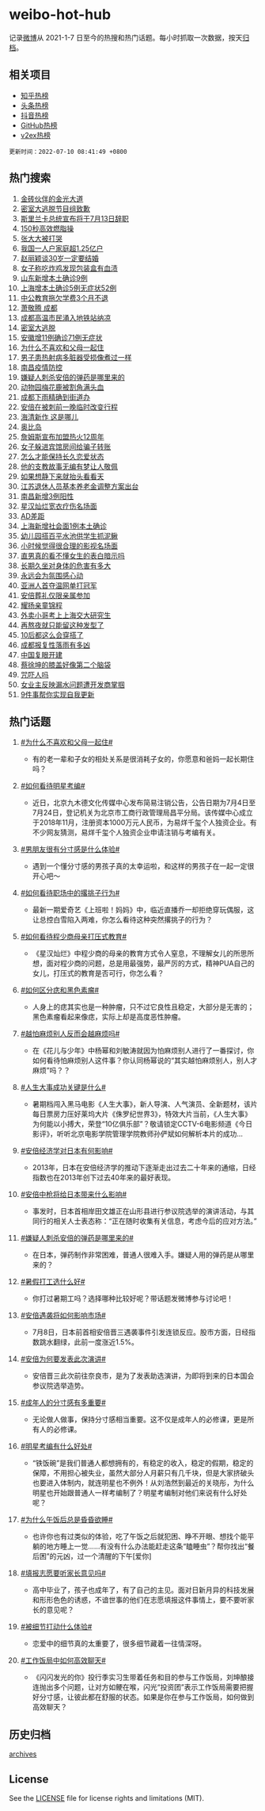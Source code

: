 # weibo-hot-hub

记录[微博](https://www.weibo.com)从 2021-1-7 日至今的热搜和热门话题。每小时抓取一次数据，按天[归档](archives)。

## 相关项目

- [知乎热榜](https://github.com/lonnyzhang423/zhihu-hot-hub)
- [头条热榜](https://github.com/lonnyzhang423/toutiao-hot-hub)
- [抖音热榜](https://github.com/lonnyzhang423/douyin-hot-hub)
- [GitHub热榜](https://github.com/lonnyzhang423/github-hot-hub)
- [v2ex热榜](https://github.com/lonnyzhang423/v2ex-hot-hub)


`更新时间：2022-07-10 08:41:49 +0800`

## 热门搜索

1. [金砖伙伴的金光大道](https://m.weibo.cn/search?containerid=100103type%3D1%26t%3D10%26q%3D%23%E9%87%91%E7%A0%96%E4%BC%99%E4%BC%B4%E7%9A%84%E9%87%91%E5%85%89%E5%A4%A7%E9%81%93%23&stream_entry_id=51&isnewpage=1&extparam=seat%3D1%26filter_type%3Drealtimehot%26dgr%3D0%26cate%3D10103%26pos%3D0%26c_type%3D51%26display_time%3D1657413708%26pre_seqid%3D16574137080560931213&luicode=10000011&lfid=106003type%253D25%2526t%253D3%2526disable_hot%253D1%2526filter_type%253Drealtimehot)
1. [密室大逃脱节目组致歉](https://m.weibo.cn/search?containerid=100103type%3D1%26t%3D10%26q%3D%23%E5%AF%86%E5%AE%A4%E5%A4%A7%E9%80%83%E8%84%B1%E8%8A%82%E7%9B%AE%E7%BB%84%E8%87%B4%E6%AD%89%23&stream_entry_id=31&isnewpage=1&extparam=seat%3D1%26filter_type%3Drealtimehot%26dgr%3D0%26c_type%3D31%26realpos%3D1%26flag%3D2%26cate%3D0%26lcate%3D5001%26pos%3D0%26display_time%3D1657413708%26pre_seqid%3D16574137080560931213&luicode=10000011&lfid=106003type%253D25%2526t%253D3%2526disable_hot%253D1%2526filter_type%253Drealtimehot)
1. [斯里兰卡总统宣布将于7月13日辞职](https://m.weibo.cn/search?containerid=100103type%3D1%26t%3D10%26q%3D%23%E6%96%AF%E9%87%8C%E5%85%B0%E5%8D%A1%E6%80%BB%E7%BB%9F%E5%AE%A3%E5%B8%83%E5%B0%86%E4%BA%8E7%E6%9C%8813%E6%97%A5%E8%BE%9E%E8%81%8C%23&stream_entry_id=31&isnewpage=1&extparam=seat%3D1%26filter_type%3Drealtimehot%26dgr%3D0%26c_type%3D31%26realpos%3D2%26flag%3D1%26cate%3D0%26lcate%3D5001%26pos%3D1%26display_time%3D1657413708%26pre_seqid%3D16574137080560931213&luicode=10000011&lfid=106003type%253D25%2526t%253D3%2526disable_hot%253D1%2526filter_type%253Drealtimehot)
1. [150秒高效燃脂操](https://m.weibo.cn/search?containerid=100103type%3D1%26t%3D10%26q%3D%23150%E7%A7%92%E9%AB%98%E6%95%88%E7%87%83%E8%84%82%E6%93%8D%23&stream_entry_id=31&isnewpage=1&extparam=seat%3D1%26filter_type%3Drealtimehot%26dgr%3D0%26c_type%3D31%26realpos%3D3%26flag%3D0%26cate%3D0%26lcate%3D5001%26pos%3D2%26display_time%3D1657413708%26pre_seqid%3D16574137080560931213&luicode=10000011&lfid=106003type%253D25%2526t%253D3%2526disable_hot%253D1%2526filter_type%253Drealtimehot)
1. [张大大被打哭](https://m.weibo.cn/search?containerid=100103type%3D1%26t%3D10%26q%3D%E5%BC%A0%E5%A4%A7%E5%A4%A7%E8%A2%AB%E6%89%93%E5%93%AD&stream_entry_id=31&isnewpage=1&extparam=seat%3D1%26filter_type%3Drealtimehot%26dgr%3D0%26c_type%3D31%26realpos%3D4%26flag%3D0%26cate%3D0%26lcate%3D5001%26pos%3D3%26display_time%3D1657413708%26pre_seqid%3D16574137080560931213&luicode=10000011&lfid=106003type%253D25%2526t%253D3%2526disable_hot%253D1%2526filter_type%253Drealtimehot)
1. [我国一人户家庭超1.25亿户](https://m.weibo.cn/search?containerid=100103type%3D1%26t%3D10%26q%3D%23%E6%88%91%E5%9B%BD%E4%B8%80%E4%BA%BA%E6%88%B7%E5%AE%B6%E5%BA%AD%E8%B6%851.25%E4%BA%BF%E6%88%B7%23&stream_entry_id=31&isnewpage=1&extparam=seat%3D1%26filter_type%3Drealtimehot%26dgr%3D0%26c_type%3D31%26realpos%3D5%26flag%3D1%26cate%3D0%26lcate%3D5001%26pos%3D4%26display_time%3D1657413708%26pre_seqid%3D16574137080560931213&luicode=10000011&lfid=106003type%253D25%2526t%253D3%2526disable_hot%253D1%2526filter_type%253Drealtimehot)
1. [赵丽颖谈30岁一定要结婚](https://m.weibo.cn/search?containerid=100103type%3D1%26t%3D10%26q%3D%23%E8%B5%B5%E4%B8%BD%E9%A2%96%E8%B0%8830%E5%B2%81%E4%B8%80%E5%AE%9A%E8%A6%81%E7%BB%93%E5%A9%9A%23&stream_entry_id=31&isnewpage=1&extparam=seat%3D1%26filter_type%3Drealtimehot%26dgr%3D0%26c_type%3D31%26realpos%3D6%26flag%3D2%26cate%3D0%26lcate%3D5001%26pos%3D5%26display_time%3D1657413708%26pre_seqid%3D16574137080560931213&luicode=10000011&lfid=106003type%253D25%2526t%253D3%2526disable_hot%253D1%2526filter_type%253Drealtimehot)
1. [女子称吃炸鸡发现包装盒有血渍](https://m.weibo.cn/search?containerid=100103type%3D1%26t%3D10%26q%3D%23%E5%A5%B3%E5%AD%90%E7%A7%B0%E5%90%83%E7%82%B8%E9%B8%A1%E5%8F%91%E7%8E%B0%E5%8C%85%E8%A3%85%E7%9B%92%E6%9C%89%E8%A1%80%E6%B8%8D%23&stream_entry_id=31&isnewpage=1&extparam=seat%3D1%26filter_type%3Drealtimehot%26dgr%3D0%26c_type%3D31%26realpos%3D7%26flag%3D0%26cate%3D0%26lcate%3D5001%26pos%3D6%26display_time%3D1657413708%26pre_seqid%3D16574137080560931213&luicode=10000011&lfid=106003type%253D25%2526t%253D3%2526disable_hot%253D1%2526filter_type%253Drealtimehot)
1. [山东新增本土确诊9例](https://m.weibo.cn/search?containerid=100103type%3D1%26t%3D10%26q%3D%23%E5%B1%B1%E4%B8%9C%E6%96%B0%E5%A2%9E%E6%9C%AC%E5%9C%9F%E7%A1%AE%E8%AF%8A9%E4%BE%8B%23&stream_entry_id=31&isnewpage=1&extparam=seat%3D1%26filter_type%3Drealtimehot%26dgr%3D0%26c_type%3D31%26realpos%3D8%26flag%3D1%26cate%3D0%26lcate%3D5001%26pos%3D7%26display_time%3D1657413708%26pre_seqid%3D16574137080560931213&luicode=10000011&lfid=106003type%253D25%2526t%253D3%2526disable_hot%253D1%2526filter_type%253Drealtimehot)
1. [上海增本土确诊5例无症状52例](https://m.weibo.cn/search?containerid=100103type%3D1%26t%3D10%26q%3D%23%E4%B8%8A%E6%B5%B7%E5%A2%9E%E6%9C%AC%E5%9C%9F%E7%A1%AE%E8%AF%8A5%E4%BE%8B%E6%97%A0%E7%97%87%E7%8A%B652%E4%BE%8B%23&stream_entry_id=31&isnewpage=1&extparam=seat%3D1%26filter_type%3Drealtimehot%26dgr%3D0%26c_type%3D31%26realpos%3D9%26flag%3D1%26cate%3D0%26lcate%3D5001%26pos%3D8%26display_time%3D1657413708%26pre_seqid%3D16574137080560931213&luicode=10000011&lfid=106003type%253D25%2526t%253D3%2526disable_hot%253D1%2526filter_type%253Drealtimehot)
1. [中公教育拖欠学费3个月不退](https://m.weibo.cn/search?containerid=100103type%3D1%26t%3D10%26q%3D%23%E4%B8%AD%E5%85%AC%E6%95%99%E8%82%B2%E6%8B%96%E6%AC%A0%E5%AD%A6%E8%B4%B93%E4%B8%AA%E6%9C%88%E4%B8%8D%E9%80%80%23&stream_entry_id=31&isnewpage=1&extparam=seat%3D1%26filter_type%3Drealtimehot%26dgr%3D0%26c_type%3D31%26realpos%3D10%26flag%3D0%26cate%3D0%26lcate%3D5001%26pos%3D9%26display_time%3D1657413708%26pre_seqid%3D16574137080560931213&luicode=10000011&lfid=106003type%253D25%2526t%253D3%2526disable_hot%253D1%2526filter_type%253Drealtimehot)
1. [萧敬腾 成都](https://m.weibo.cn/search?containerid=100103type%3D1%26t%3D10%26q%3D%E8%90%A7%E6%95%AC%E8%85%BE+%E6%88%90%E9%83%BD&stream_entry_id=31&isnewpage=1&extparam=seat%3D1%26filter_type%3Drealtimehot%26dgr%3D0%26c_type%3D31%26realpos%3D11%26flag%3D0%26cate%3D0%26lcate%3D5001%26pos%3D10%26display_time%3D1657413708%26pre_seqid%3D16574137080560931213&luicode=10000011&lfid=106003type%253D25%2526t%253D3%2526disable_hot%253D1%2526filter_type%253Drealtimehot)
1. [成都高温市民涌入地铁站纳凉](https://m.weibo.cn/search?containerid=100103type%3D1%26t%3D10%26q%3D%23%E6%88%90%E9%83%BD%E9%AB%98%E6%B8%A9%E5%B8%82%E6%B0%91%E6%B6%8C%E5%85%A5%E5%9C%B0%E9%93%81%E7%AB%99%E7%BA%B3%E5%87%89%23&stream_entry_id=31&isnewpage=1&extparam=seat%3D1%26filter_type%3Drealtimehot%26dgr%3D0%26c_type%3D31%26realpos%3D12%26flag%3D0%26cate%3D0%26lcate%3D5001%26pos%3D11%26display_time%3D1657413708%26pre_seqid%3D16574137080560931213&luicode=10000011&lfid=106003type%253D25%2526t%253D3%2526disable_hot%253D1%2526filter_type%253Drealtimehot)
1. [密室大逃脱](https://m.weibo.cn/search?containerid=100103type%3D1%26t%3D10%26q%3D%E5%AF%86%E5%AE%A4%E5%A4%A7%E9%80%83%E8%84%B1&stream_entry_id=31&isnewpage=1&extparam=seat%3D1%26filter_type%3Drealtimehot%26dgr%3D0%26c_type%3D31%26realpos%3D13%26flag%3D1%26cate%3D0%26lcate%3D5001%26pos%3D12%26display_time%3D1657413708%26pre_seqid%3D16574137080560931213&luicode=10000011&lfid=106003type%253D25%2526t%253D3%2526disable_hot%253D1%2526filter_type%253Drealtimehot)
1. [安徽增11例确诊71例无症状](https://m.weibo.cn/search?containerid=100103type%3D1%26t%3D10%26q%3D%23%E5%AE%89%E5%BE%BD%E5%A2%9E11%E4%BE%8B%E7%A1%AE%E8%AF%8A71%E4%BE%8B%E6%97%A0%E7%97%87%E7%8A%B6%23&stream_entry_id=31&isnewpage=1&extparam=seat%3D1%26filter_type%3Drealtimehot%26dgr%3D0%26c_type%3D31%26realpos%3D14%26flag%3D1%26cate%3D0%26lcate%3D5001%26pos%3D13%26display_time%3D1657413708%26pre_seqid%3D16574137080560931213&luicode=10000011&lfid=106003type%253D25%2526t%253D3%2526disable_hot%253D1%2526filter_type%253Drealtimehot)
1. [为什么不喜欢和父母一起住](https://m.weibo.cn/search?containerid=100103type%3D1%26t%3D10%26q%3D%23%E4%B8%BA%E4%BB%80%E4%B9%88%E4%B8%8D%E5%96%9C%E6%AC%A2%E5%92%8C%E7%88%B6%E6%AF%8D%E4%B8%80%E8%B5%B7%E4%BD%8F%23&stream_entry_id=31&isnewpage=1&extparam=seat%3D1%26filter_type%3Drealtimehot%26dgr%3D0%26c_type%3D31%26realpos%3D15%26flag%3D0%26cate%3D0%26lcate%3D5001%26pos%3D14%26display_time%3D1657413708%26pre_seqid%3D16574137080560931213&luicode=10000011&lfid=106003type%253D25%2526t%253D3%2526disable_hot%253D1%2526filter_type%253Drealtimehot)
1. [男子患热射病多脏器受损像煮过一样](https://m.weibo.cn/search?containerid=100103type%3D1%26t%3D10%26q%3D%23%E7%94%B7%E5%AD%90%E6%82%A3%E7%83%AD%E5%B0%84%E7%97%85%E5%A4%9A%E8%84%8F%E5%99%A8%E5%8F%97%E6%8D%9F%E5%83%8F%E7%85%AE%E8%BF%87%E4%B8%80%E6%A0%B7%23&stream_entry_id=31&isnewpage=1&extparam=seat%3D1%26filter_type%3Drealtimehot%26dgr%3D0%26c_type%3D31%26realpos%3D16%26flag%3D0%26cate%3D0%26lcate%3D5001%26pos%3D15%26display_time%3D1657413708%26pre_seqid%3D16574137080560931213&luicode=10000011&lfid=106003type%253D25%2526t%253D3%2526disable_hot%253D1%2526filter_type%253Drealtimehot)
1. [南昌疫情防控](https://m.weibo.cn/search?containerid=100103type%3D1%26t%3D10%26q%3D%23%E5%8D%97%E6%98%8C%E7%96%AB%E6%83%85%E9%98%B2%E6%8E%A7%23&stream_entry_id=31&isnewpage=1&extparam=seat%3D1%26filter_type%3Drealtimehot%26dgr%3D0%26c_type%3D31%26realpos%3D17%26flag%3D1%26cate%3D0%26lcate%3D5001%26pos%3D16%26display_time%3D1657413708%26pre_seqid%3D16574137080560931213&luicode=10000011&lfid=106003type%253D25%2526t%253D3%2526disable_hot%253D1%2526filter_type%253Drealtimehot)
1. [嫌疑人刺杀安倍的弹药是哪里来的](https://m.weibo.cn/search?containerid=100103type%3D1%26t%3D10%26q%3D%23%E5%AB%8C%E7%96%91%E4%BA%BA%E5%88%BA%E6%9D%80%E5%AE%89%E5%80%8D%E7%9A%84%E5%BC%B9%E8%8D%AF%E6%98%AF%E5%93%AA%E9%87%8C%E6%9D%A5%E7%9A%84%23&stream_entry_id=31&isnewpage=1&extparam=seat%3D1%26filter_type%3Drealtimehot%26dgr%3D0%26c_type%3D31%26realpos%3D18%26flag%3D0%26cate%3D0%26lcate%3D5001%26pos%3D17%26display_time%3D1657413708%26pre_seqid%3D16574137080560931213&luicode=10000011&lfid=106003type%253D25%2526t%253D3%2526disable_hot%253D1%2526filter_type%253Drealtimehot)
1. [动物园梅花鹿被割角满头血](https://m.weibo.cn/search?containerid=100103type%3D1%26t%3D10%26q%3D%23%E5%8A%A8%E7%89%A9%E5%9B%AD%E6%A2%85%E8%8A%B1%E9%B9%BF%E8%A2%AB%E5%89%B2%E8%A7%92%E6%BB%A1%E5%A4%B4%E8%A1%80%23&stream_entry_id=31&isnewpage=1&extparam=seat%3D1%26filter_type%3Drealtimehot%26dgr%3D0%26c_type%3D31%26realpos%3D19%26flag%3D0%26cate%3D0%26lcate%3D5001%26pos%3D18%26display_time%3D1657413708%26pre_seqid%3D16574137080560931213&luicode=10000011&lfid=106003type%253D25%2526t%253D3%2526disable_hot%253D1%2526filter_type%253Drealtimehot)
1. [成都下雨精确到街道办](https://m.weibo.cn/search?containerid=100103type%3D1%26t%3D10%26q%3D%23%E6%88%90%E9%83%BD%E4%B8%8B%E9%9B%A8%E7%B2%BE%E7%A1%AE%E5%88%B0%E8%A1%97%E9%81%93%E5%8A%9E%23&stream_entry_id=31&isnewpage=1&extparam=seat%3D1%26filter_type%3Drealtimehot%26dgr%3D0%26c_type%3D31%26realpos%3D20%26flag%3D0%26cate%3D0%26lcate%3D5001%26pos%3D19%26display_time%3D1657413708%26pre_seqid%3D16574137080560931213&luicode=10000011&lfid=106003type%253D25%2526t%253D3%2526disable_hot%253D1%2526filter_type%253Drealtimehot)
1. [安倍在被刺前一晚临时改变行程](https://m.weibo.cn/search?containerid=100103type%3D1%26t%3D10%26q%3D%23%E5%AE%89%E5%80%8D%E5%9C%A8%E8%A2%AB%E5%88%BA%E5%89%8D%E4%B8%80%E6%99%9A%E4%B8%B4%E6%97%B6%E6%94%B9%E5%8F%98%E8%A1%8C%E7%A8%8B%23&stream_entry_id=31&isnewpage=1&extparam=seat%3D1%26filter_type%3Drealtimehot%26dgr%3D0%26c_type%3D31%26realpos%3D21%26flag%3D2%26cate%3D0%26lcate%3D5001%26pos%3D20%26display_time%3D1657413708%26pre_seqid%3D16574137080560931213&luicode=10000011&lfid=106003type%253D25%2526t%253D3%2526disable_hot%253D1%2526filter_type%253Drealtimehot)
1. [海清新作 这是哪儿](https://m.weibo.cn/search?containerid=100103type%3D1%26t%3D10%26q%3D%E6%B5%B7%E6%B8%85%E6%96%B0%E4%BD%9C+%E8%BF%99%E6%98%AF%E5%93%AA%E5%84%BF&stream_entry_id=31&isnewpage=1&extparam=seat%3D1%26filter_type%3Drealtimehot%26dgr%3D0%26c_type%3D31%26realpos%3D22%26flag%3D0%26cate%3D0%26lcate%3D5001%26pos%3D21%26display_time%3D1657413708%26pre_seqid%3D16574137080560931213&luicode=10000011&lfid=106003type%253D25%2526t%253D3%2526disable_hot%253D1%2526filter_type%253Drealtimehot)
1. [奥比岛](https://m.weibo.cn/search?containerid=100103type%3D1%26t%3D10%26q%3D%E5%A5%A5%E6%AF%94%E5%B2%9B&stream_entry_id=31&isnewpage=1&extparam=seat%3D1%26filter_type%3Drealtimehot%26dgr%3D0%26c_type%3D31%26realpos%3D23%26flag%3D1%26cate%3D0%26lcate%3D5001%26pos%3D22%26display_time%3D1657413708%26pre_seqid%3D16574137080560931213&luicode=10000011&lfid=106003type%253D25%2526t%253D3%2526disable_hot%253D1%2526filter_type%253Drealtimehot)
1. [詹姆斯宣布加盟热火12周年](https://m.weibo.cn/search?containerid=100103type%3D1%26t%3D10%26q%3D%23%E8%A9%B9%E5%A7%86%E6%96%AF%E5%AE%A3%E5%B8%83%E5%8A%A0%E7%9B%9F%E7%83%AD%E7%81%AB12%E5%91%A8%E5%B9%B4%23&stream_entry_id=31&isnewpage=1&extparam=seat%3D1%26filter_type%3Drealtimehot%26dgr%3D0%26c_type%3D31%26realpos%3D24%26flag%3D0%26cate%3D0%26lcate%3D5001%26pos%3D23%26display_time%3D1657413708%26pre_seqid%3D16574137080560931213&luicode=10000011&lfid=106003type%253D25%2526t%253D3%2526disable_hot%253D1%2526filter_type%253Drealtimehot)
1. [女子躲进宾馆房间给骗子转账](https://m.weibo.cn/search?containerid=100103type%3D1%26t%3D10%26q%3D%23%E5%A5%B3%E5%AD%90%E8%BA%B2%E8%BF%9B%E5%AE%BE%E9%A6%86%E6%88%BF%E9%97%B4%E7%BB%99%E9%AA%97%E5%AD%90%E8%BD%AC%E8%B4%A6%23&stream_entry_id=31&isnewpage=1&extparam=seat%3D1%26filter_type%3Drealtimehot%26dgr%3D0%26c_type%3D31%26realpos%3D25%26flag%3D0%26cate%3D0%26lcate%3D5001%26pos%3D24%26display_time%3D1657413708%26pre_seqid%3D16574137080560931213&luicode=10000011&lfid=106003type%253D25%2526t%253D3%2526disable_hot%253D1%2526filter_type%253Drealtimehot)
1. [怎么才能保持长久恋爱状态](https://m.weibo.cn/search?containerid=100103type%3D1%26t%3D10%26q%3D%23%E6%80%8E%E4%B9%88%E6%89%8D%E8%83%BD%E4%BF%9D%E6%8C%81%E9%95%BF%E4%B9%85%E6%81%8B%E7%88%B1%E7%8A%B6%E6%80%81%23&stream_entry_id=31&isnewpage=1&extparam=seat%3D1%26filter_type%3Drealtimehot%26dgr%3D0%26c_type%3D31%26realpos%3D26%26flag%3D0%26cate%3D0%26lcate%3D5001%26pos%3D25%26display_time%3D1657413708%26pre_seqid%3D16574137080560931213&luicode=10000011&lfid=106003type%253D25%2526t%253D3%2526disable_hot%253D1%2526filter_type%253Drealtimehot)
1. [他的支教故事无编有梦让人敬佩](https://m.weibo.cn/search?containerid=100103type%3D1%26t%3D10%26q%3D%23%E4%BB%96%E7%9A%84%E6%94%AF%E6%95%99%E6%95%85%E4%BA%8B%E6%97%A0%E7%BC%96%E6%9C%89%E6%A2%A6%E8%AE%A9%E4%BA%BA%E6%95%AC%E4%BD%A9%23&stream_entry_id=31&isnewpage=1&extparam=seat%3D1%26filter_type%3Drealtimehot%26dgr%3D0%26c_type%3D31%26realpos%3D27%26flag%3D0%26cate%3D0%26lcate%3D5001%26pos%3D26%26display_time%3D1657413708%26pre_seqid%3D16574137080560931213&luicode=10000011&lfid=106003type%253D25%2526t%253D3%2526disable_hot%253D1%2526filter_type%253Drealtimehot)
1. [如果想静下来就抬头看看天](https://m.weibo.cn/search?containerid=100103type%3D1%26t%3D10%26q%3D%23%E5%A6%82%E6%9E%9C%E6%83%B3%E9%9D%99%E4%B8%8B%E6%9D%A5%E5%B0%B1%E6%8A%AC%E5%A4%B4%E7%9C%8B%E7%9C%8B%E5%A4%A9%23&stream_entry_id=31&isnewpage=1&extparam=seat%3D1%26filter_type%3Drealtimehot%26dgr%3D0%26c_type%3D31%26realpos%3D28%26flag%3D1%26cate%3D0%26lcate%3D5001%26pos%3D27%26display_time%3D1657413708%26pre_seqid%3D16574137080560931213&luicode=10000011&lfid=106003type%253D25%2526t%253D3%2526disable_hot%253D1%2526filter_type%253Drealtimehot)
1. [江苏退休人员基本养老金调整方案出台](https://m.weibo.cn/search?containerid=100103type%3D1%26t%3D10%26q%3D%23%E6%B1%9F%E8%8B%8F%E9%80%80%E4%BC%91%E4%BA%BA%E5%91%98%E5%9F%BA%E6%9C%AC%E5%85%BB%E8%80%81%E9%87%91%E8%B0%83%E6%95%B4%E6%96%B9%E6%A1%88%E5%87%BA%E5%8F%B0%23&stream_entry_id=31&isnewpage=1&extparam=seat%3D1%26filter_type%3Drealtimehot%26dgr%3D0%26c_type%3D31%26realpos%3D29%26flag%3D0%26cate%3D0%26lcate%3D5001%26pos%3D28%26display_time%3D1657413708%26pre_seqid%3D16574137080560931213&luicode=10000011&lfid=106003type%253D25%2526t%253D3%2526disable_hot%253D1%2526filter_type%253Drealtimehot)
1. [南昌新增3例阳性](https://m.weibo.cn/search?containerid=100103type%3D1%26t%3D10%26q%3D%23%E5%8D%97%E6%98%8C%E6%96%B0%E5%A2%9E3%E4%BE%8B%E9%98%B3%E6%80%A7%23&stream_entry_id=31&isnewpage=1&extparam=seat%3D1%26filter_type%3Drealtimehot%26dgr%3D0%26c_type%3D31%26realpos%3D30%26flag%3D1%26cate%3D0%26lcate%3D5001%26pos%3D29%26display_time%3D1657413708%26pre_seqid%3D16574137080560931213&luicode=10000011&lfid=106003type%253D25%2526t%253D3%2526disable_hot%253D1%2526filter_type%253Drealtimehot)
1. [星汉灿烂宽衣疗伤名场面](https://m.weibo.cn/search?containerid=100103type%3D1%26t%3D10%26q%3D%23%E6%98%9F%E6%B1%89%E7%81%BF%E7%83%82%E5%AE%BD%E8%A1%A3%E7%96%97%E4%BC%A4%E5%90%8D%E5%9C%BA%E9%9D%A2%23&stream_entry_id=31&isnewpage=1&extparam=seat%3D1%26filter_type%3Drealtimehot%26dgr%3D0%26c_type%3D31%26realpos%3D31%26flag%3D0%26cate%3D0%26lcate%3D5001%26pos%3D30%26display_time%3D1657413708%26pre_seqid%3D16574137080560931213&luicode=10000011&lfid=106003type%253D25%2526t%253D3%2526disable_hot%253D1%2526filter_type%253Drealtimehot)
1. [AD差距](https://m.weibo.cn/search?containerid=100103type%3D1%26t%3D10%26q%3DAD%E5%B7%AE%E8%B7%9D&stream_entry_id=31&isnewpage=1&extparam=seat%3D1%26filter_type%3Drealtimehot%26dgr%3D0%26c_type%3D31%26realpos%3D32%26flag%3D0%26cate%3D0%26lcate%3D5001%26pos%3D31%26display_time%3D1657413708%26pre_seqid%3D16574137080560931213&luicode=10000011&lfid=106003type%253D25%2526t%253D3%2526disable_hot%253D1%2526filter_type%253Drealtimehot)
1. [上海新增社会面1例本土确诊](https://m.weibo.cn/search?containerid=100103type%3D1%26t%3D10%26q%3D%23%E4%B8%8A%E6%B5%B7%E6%96%B0%E5%A2%9E%E7%A4%BE%E4%BC%9A%E9%9D%A21%E4%BE%8B%E6%9C%AC%E5%9C%9F%E7%A1%AE%E8%AF%8A%23&stream_entry_id=31&isnewpage=1&extparam=seat%3D1%26filter_type%3Drealtimehot%26dgr%3D0%26c_type%3D31%26realpos%3D33%26flag%3D0%26cate%3D0%26lcate%3D5001%26pos%3D32%26display_time%3D1657413708%26pre_seqid%3D16574137080560931213&luicode=10000011&lfid=106003type%253D25%2526t%253D3%2526disable_hot%253D1%2526filter_type%253Drealtimehot)
1. [幼儿园搭百平水池供学生抓泥鳅](https://m.weibo.cn/search?containerid=100103type%3D1%26t%3D10%26q%3D%23%E5%B9%BC%E5%84%BF%E5%9B%AD%E6%90%AD%E7%99%BE%E5%B9%B3%E6%B0%B4%E6%B1%A0%E4%BE%9B%E5%AD%A6%E7%94%9F%E6%8A%93%E6%B3%A5%E9%B3%85%23&stream_entry_id=31&isnewpage=1&extparam=seat%3D1%26filter_type%3Drealtimehot%26dgr%3D0%26c_type%3D31%26realpos%3D34%26flag%3D0%26cate%3D0%26lcate%3D5001%26pos%3D33%26display_time%3D1657413708%26pre_seqid%3D16574137080560931213&luicode=10000011&lfid=106003type%253D25%2526t%253D3%2526disable_hot%253D1%2526filter_type%253Drealtimehot)
1. [小时候觉得很合理的影视名场面](https://m.weibo.cn/search?containerid=100103type%3D1%26t%3D10%26q%3D%23%E5%B0%8F%E6%97%B6%E5%80%99%E8%A7%89%E5%BE%97%E5%BE%88%E5%90%88%E7%90%86%E7%9A%84%E5%BD%B1%E8%A7%86%E5%90%8D%E5%9C%BA%E9%9D%A2%23&stream_entry_id=31&isnewpage=1&extparam=seat%3D1%26filter_type%3Drealtimehot%26dgr%3D0%26c_type%3D31%26realpos%3D35%26flag%3D0%26cate%3D0%26lcate%3D5001%26pos%3D34%26display_time%3D1657413708%26pre_seqid%3D16574137080560931213&luicode=10000011&lfid=106003type%253D25%2526t%253D3%2526disable_hot%253D1%2526filter_type%253Drealtimehot)
1. [直男真的看不懂女生的表白暗示吗](https://m.weibo.cn/search?containerid=100103type%3D1%26t%3D10%26q%3D%23%E7%9B%B4%E7%94%B7%E7%9C%9F%E7%9A%84%E7%9C%8B%E4%B8%8D%E6%87%82%E5%A5%B3%E7%94%9F%E7%9A%84%E8%A1%A8%E7%99%BD%E6%9A%97%E7%A4%BA%E5%90%97%23&stream_entry_id=31&isnewpage=1&extparam=seat%3D1%26filter_type%3Drealtimehot%26dgr%3D0%26c_type%3D31%26realpos%3D36%26flag%3D0%26cate%3D0%26lcate%3D5001%26pos%3D35%26display_time%3D1657413708%26pre_seqid%3D16574137080560931213&luicode=10000011&lfid=106003type%253D25%2526t%253D3%2526disable_hot%253D1%2526filter_type%253Drealtimehot)
1. [长期久坐对身体的危害有多大](https://m.weibo.cn/search?containerid=100103type%3D1%26t%3D10%26q%3D%23%E9%95%BF%E6%9C%9F%E4%B9%85%E5%9D%90%E5%AF%B9%E8%BA%AB%E4%BD%93%E7%9A%84%E5%8D%B1%E5%AE%B3%E6%9C%89%E5%A4%9A%E5%A4%A7%23&stream_entry_id=31&isnewpage=1&extparam=seat%3D1%26filter_type%3Drealtimehot%26dgr%3D0%26c_type%3D31%26realpos%3D37%26flag%3D0%26cate%3D0%26lcate%3D5001%26pos%3D36%26display_time%3D1657413708%26pre_seqid%3D16574137080560931213&luicode=10000011&lfid=106003type%253D25%2526t%253D3%2526disable_hot%253D1%2526filter_type%253Drealtimehot)
1. [永远会为氛围感心动](https://m.weibo.cn/search?containerid=100103type%3D1%26t%3D10%26q%3D%23%E6%B0%B8%E8%BF%9C%E4%BC%9A%E4%B8%BA%E6%B0%9B%E5%9B%B4%E6%84%9F%E5%BF%83%E5%8A%A8%23&stream_entry_id=31&isnewpage=1&extparam=seat%3D1%26filter_type%3Drealtimehot%26dgr%3D0%26c_type%3D31%26realpos%3D38%26flag%3D1%26cate%3D0%26lcate%3D5001%26pos%3D37%26display_time%3D1657413708%26pre_seqid%3D16574137080560931213&luicode=10000011&lfid=106003type%253D25%2526t%253D3%2526disable_hot%253D1%2526filter_type%253Drealtimehot)
1. [亚洲人首夺温网单打冠军](https://m.weibo.cn/search?containerid=100103type%3D1%26t%3D10%26q%3D%23%E4%BA%9A%E6%B4%B2%E4%BA%BA%E9%A6%96%E5%A4%BA%E6%B8%A9%E7%BD%91%E5%8D%95%E6%89%93%E5%86%A0%E5%86%9B%23&stream_entry_id=31&isnewpage=1&extparam=seat%3D1%26filter_type%3Drealtimehot%26dgr%3D0%26c_type%3D31%26realpos%3D39%26flag%3D0%26cate%3D0%26lcate%3D5001%26pos%3D38%26display_time%3D1657413708%26pre_seqid%3D16574137080560931213&luicode=10000011&lfid=106003type%253D25%2526t%253D3%2526disable_hot%253D1%2526filter_type%253Drealtimehot)
1. [安倍葬礼仅限亲属参加](https://m.weibo.cn/search?containerid=100103type%3D1%26t%3D10%26q%3D%23%E5%AE%89%E5%80%8D%E8%91%AC%E7%A4%BC%E4%BB%85%E9%99%90%E4%BA%B2%E5%B1%9E%E5%8F%82%E5%8A%A0%23&stream_entry_id=31&isnewpage=1&extparam=seat%3D1%26filter_type%3Drealtimehot%26dgr%3D0%26c_type%3D31%26realpos%3D40%26flag%3D0%26cate%3D0%26lcate%3D5001%26pos%3D39%26display_time%3D1657413708%26pre_seqid%3D16574137080560931213&luicode=10000011&lfid=106003type%253D25%2526t%253D3%2526disable_hot%253D1%2526filter_type%253Drealtimehot)
1. [耀扬亲童锦程](https://m.weibo.cn/search?containerid=100103type%3D1%26t%3D10%26q%3D%23%E8%80%80%E6%89%AC%E4%BA%B2%E7%AB%A5%E9%94%A6%E7%A8%8B%23&stream_entry_id=31&isnewpage=1&extparam=seat%3D1%26filter_type%3Drealtimehot%26dgr%3D0%26c_type%3D31%26realpos%3D41%26flag%3D1%26cate%3D0%26lcate%3D5001%26pos%3D40%26display_time%3D1657413708%26pre_seqid%3D16574137080560931213&luicode=10000011&lfid=106003type%253D25%2526t%253D3%2526disable_hot%253D1%2526filter_type%253Drealtimehot)
1. [外卖小哥考上上海交大研究生](https://m.weibo.cn/search?containerid=100103type%3D1%26t%3D10%26q%3D%23%E5%A4%96%E5%8D%96%E5%B0%8F%E5%93%A5%E8%80%83%E4%B8%8A%E4%B8%8A%E6%B5%B7%E4%BA%A4%E5%A4%A7%E7%A0%94%E7%A9%B6%E7%94%9F%23&stream_entry_id=31&isnewpage=1&extparam=seat%3D1%26filter_type%3Drealtimehot%26dgr%3D0%26c_type%3D31%26realpos%3D42%26flag%3D0%26cate%3D0%26lcate%3D5001%26pos%3D41%26display_time%3D1657413708%26pre_seqid%3D16574137080560931213&luicode=10000011&lfid=106003type%253D25%2526t%253D3%2526disable_hot%253D1%2526filter_type%253Drealtimehot)
1. [再熬夜就只能留这种发型了](https://m.weibo.cn/search?containerid=100103type%3D1%26t%3D10%26q%3D%23%E5%86%8D%E7%86%AC%E5%A4%9C%E5%B0%B1%E5%8F%AA%E8%83%BD%E7%95%99%E8%BF%99%E7%A7%8D%E5%8F%91%E5%9E%8B%E4%BA%86%23&stream_entry_id=31&isnewpage=1&extparam=seat%3D1%26filter_type%3Drealtimehot%26dgr%3D0%26c_type%3D31%26realpos%3D43%26flag%3D0%26cate%3D0%26lcate%3D5001%26pos%3D42%26display_time%3D1657413708%26pre_seqid%3D16574137080560931213&luicode=10000011&lfid=106003type%253D25%2526t%253D3%2526disable_hot%253D1%2526filter_type%253Drealtimehot)
1. [10后都这么会穿搭了](https://m.weibo.cn/search?containerid=100103type%3D1%26t%3D10%26q%3D%2310%E5%90%8E%E9%83%BD%E8%BF%99%E4%B9%88%E4%BC%9A%E7%A9%BF%E6%90%AD%E4%BA%86%23&stream_entry_id=31&isnewpage=1&extparam=seat%3D1%26filter_type%3Drealtimehot%26dgr%3D0%26c_type%3D31%26realpos%3D44%26flag%3D0%26cate%3D0%26lcate%3D5001%26pos%3D43%26display_time%3D1657413708%26pre_seqid%3D16574137080560931213&luicode=10000011&lfid=106003type%253D25%2526t%253D3%2526disable_hot%253D1%2526filter_type%253Drealtimehot)
1. [成都报复性落雨有多凶](https://m.weibo.cn/search?containerid=100103type%3D1%26t%3D10%26q%3D%23%E6%88%90%E9%83%BD%E6%8A%A5%E5%A4%8D%E6%80%A7%E8%90%BD%E9%9B%A8%E6%9C%89%E5%A4%9A%E5%87%B6%23&stream_entry_id=31&isnewpage=1&extparam=seat%3D1%26filter_type%3Drealtimehot%26dgr%3D0%26c_type%3D31%26realpos%3D45%26flag%3D0%26cate%3D0%26lcate%3D5001%26pos%3D44%26display_time%3D1657413708%26pre_seqid%3D16574137080560931213&luicode=10000011&lfid=106003type%253D25%2526t%253D3%2526disable_hot%253D1%2526filter_type%253Drealtimehot)
1. [中国复眼开建](https://m.weibo.cn/search?containerid=100103type%3D1%26t%3D10%26q%3D%23%E4%B8%AD%E5%9B%BD%E5%A4%8D%E7%9C%BC%E5%BC%80%E5%BB%BA%23&stream_entry_id=31&isnewpage=1&extparam=seat%3D1%26filter_type%3Drealtimehot%26dgr%3D0%26c_type%3D31%26realpos%3D46%26flag%3D0%26cate%3D0%26lcate%3D5001%26pos%3D45%26display_time%3D1657413708%26pre_seqid%3D16574137080560931213&luicode=10000011&lfid=106003type%253D25%2526t%253D3%2526disable_hot%253D1%2526filter_type%253Drealtimehot)
1. [蔡徐坤的膝盖好像第二个脑袋](https://m.weibo.cn/search?containerid=100103type%3D1%26t%3D10%26q%3D%23%E8%94%A1%E5%BE%90%E5%9D%A4%E7%9A%84%E8%86%9D%E7%9B%96%E5%A5%BD%E5%83%8F%E7%AC%AC%E4%BA%8C%E4%B8%AA%E8%84%91%E8%A2%8B%23&stream_entry_id=31&isnewpage=1&extparam=seat%3D1%26filter_type%3Drealtimehot%26dgr%3D0%26c_type%3D31%26realpos%3D47%26flag%3D0%26cate%3D0%26lcate%3D5001%26pos%3D46%26display_time%3D1657413708%26pre_seqid%3D16574137080560931213&luicode=10000011&lfid=106003type%253D25%2526t%253D3%2526disable_hot%253D1%2526filter_type%253Drealtimehot)
1. [咒吓人吗](https://m.weibo.cn/search?containerid=100103type%3D1%26t%3D10%26q%3D%23%E5%92%92%E5%90%93%E4%BA%BA%E5%90%97%23&stream_entry_id=31&isnewpage=1&extparam=seat%3D1%26filter_type%3Drealtimehot%26dgr%3D0%26c_type%3D31%26realpos%3D48%26flag%3D0%26cate%3D0%26lcate%3D5001%26pos%3D47%26display_time%3D1657413708%26pre_seqid%3D16574137080560931213&luicode=10000011&lfid=106003type%253D25%2526t%253D3%2526disable_hot%253D1%2526filter_type%253Drealtimehot)
1. [女业主反映漏水问题遭开发商掌掴](https://m.weibo.cn/search?containerid=100103type%3D1%26t%3D10%26q%3D%23%E5%A5%B3%E4%B8%9A%E4%B8%BB%E5%8F%8D%E6%98%A0%E6%BC%8F%E6%B0%B4%E9%97%AE%E9%A2%98%E9%81%AD%E5%BC%80%E5%8F%91%E5%95%86%E6%8E%8C%E6%8E%B4%23&stream_entry_id=31&isnewpage=1&extparam=seat%3D1%26filter_type%3Drealtimehot%26dgr%3D0%26c_type%3D31%26realpos%3D49%26flag%3D0%26cate%3D0%26lcate%3D5001%26pos%3D48%26display_time%3D1657413708%26pre_seqid%3D16574137080560931213&luicode=10000011&lfid=106003type%253D25%2526t%253D3%2526disable_hot%253D1%2526filter_type%253Drealtimehot)
1. [9件事帮你实现自我更新](https://m.weibo.cn/search?containerid=100103type%3D1%26t%3D10%26q%3D%239%E4%BB%B6%E4%BA%8B%E5%B8%AE%E4%BD%A0%E5%AE%9E%E7%8E%B0%E8%87%AA%E6%88%91%E6%9B%B4%E6%96%B0%23&stream_entry_id=31&isnewpage=1&extparam=seat%3D1%26filter_type%3Drealtimehot%26dgr%3D0%26c_type%3D31%26realpos%3D50%26flag%3D1%26cate%3D0%26lcate%3D5001%26pos%3D49%26display_time%3D1657413708%26pre_seqid%3D16574137080560931213&luicode=10000011&lfid=106003type%253D25%2526t%253D3%2526disable_hot%253D1%2526filter_type%253Drealtimehot)

## 热门话题

1. [#为什么不喜欢和父母一起住#](https://m.weibo.cn/search?containerid=231522type%3D1%26t%3D10%26q%3D%23%E4%B8%BA%E4%BB%80%E4%B9%88%E4%B8%8D%E5%96%9C%E6%AC%A2%E5%92%8C%E7%88%B6%E6%AF%8D%E4%B8%80%E8%B5%B7%E4%BD%8F%23&stream_entry_id=128&isnewpage=1&extparam=seat%3D1%26dgr%3D0%26cate%3D5004%26unitid%3D1657377091281%26lcate%3D5004%26pos%3D1-0-0%26c_type%3D128%26display_time%3D1657413709%26pre_seqid%3D1657413709488029820301&luicode=10000011&lfid=231648_-_4)
    - 有的老一辈和子女的相处关系是很消耗子女的，你愿意和爸妈一起长期住吗？

1. [#如何看待明星考编#](https://m.weibo.cn/search?containerid=231522type%3D1%26t%3D10%26q%3D%23%E5%A6%82%E4%BD%95%E7%9C%8B%E5%BE%85%E6%98%8E%E6%98%9F%E8%80%83%E7%BC%96%23&stream_entry_id=128&isnewpage=1&extparam=seat%3D1%26dgr%3D0%26cate%3D5004%26unitid%3D44788%26lcate%3D5004%26pos%3D1-0-1%26c_type%3D128%26display_time%3D1657413709%26pre_seqid%3D1657413709488029820301&luicode=10000011&lfid=231648_-_4)
    - 近日，北京九木德文化传媒中心发布简易注销公告，公告日期为7月4日至7月24日，登记机关为北京市工商行政管理局昌平分局。该传媒中心成立于2018年11月，注册资本1000万元人民币，为易烊千玺个人独资企业。有不少网友猜测，易烊千玺个人独资企业申请注销与考编有关。

1. [#男朋友很有分寸感是什么体验#](https://m.weibo.cn/search?containerid=231522type%3D1%26t%3D10%26q%3D%23%E7%94%B7%E6%9C%8B%E5%8F%8B%E5%BE%88%E6%9C%89%E5%88%86%E5%AF%B8%E6%84%9F%E6%98%AF%E4%BB%80%E4%B9%88%E4%BD%93%E9%AA%8C%23&stream_entry_id=128&isnewpage=1&extparam=seat%3D1%26dgr%3D0%26cate%3D5004%26unitid%3D1657354281028%26lcate%3D5004%26pos%3D1-0-2%26c_type%3D128%26display_time%3D1657413709%26pre_seqid%3D1657413709488029820301&luicode=10000011&lfid=231648_-_4)
    - 遇到一个懂分寸感的男孩子真的太幸运啦，和这样的男孩子在一起一定很开心吧～

1. [#如何看待职场中的撂挑子行为#](https://m.weibo.cn/search?containerid=231522type%3D1%26t%3D10%26q%3D%23%E5%A6%82%E4%BD%95%E7%9C%8B%E5%BE%85%E8%81%8C%E5%9C%BA%E4%B8%AD%E7%9A%84%E6%92%82%E6%8C%91%E5%AD%90%E8%A1%8C%E4%B8%BA%23&stream_entry_id=128&isnewpage=1&extparam=seat%3D1%26dgr%3D0%26cate%3D5004%26unitid%3D1657332085650%26lcate%3D5004%26pos%3D1-0-3%26c_type%3D128%26display_time%3D1657413709%26pre_seqid%3D1657413709488029820301&luicode=10000011&lfid=231648_-_4)
    - 最新一期爱奇艺《上班啦！妈妈》中，临近直播乔一却拒绝穿玩偶服，这让总控白雪陷入两难，你怎么看待这种突然撂挑子的行为？

1. [#如何看待程少商母亲打压式教育#](https://m.weibo.cn/search?containerid=231522type%3D1%26t%3D10%26q%3D%23%E5%A6%82%E4%BD%95%E7%9C%8B%E5%BE%85%E7%A8%8B%E5%B0%91%E5%95%86%E6%AF%8D%E4%BA%B2%E6%89%93%E5%8E%8B%E5%BC%8F%E6%95%99%E8%82%B2%23&stream_entry_id=128&isnewpage=1&extparam=seat%3D1%26dgr%3D0%26cate%3D5004%26unitid%3D1657335078336%26lcate%3D5004%26pos%3D1-0-4%26c_type%3D128%26display_time%3D1657413709%26pre_seqid%3D1657413709488029820301&luicode=10000011&lfid=231648_-_4)
    - 《星汉灿烂》中程少商的母亲的教育方式令人窒息，不理解女儿的所思所想，面对程少商的问题，总是用最强势，最严厉的方式，精神PUA自己的女儿，打压式的教育是否可行，你怎么看？

1. [#如何区分痣和黑色素瘤#](https://m.weibo.cn/search?containerid=231522type%3D1%26t%3D10%26q%3D%23%E5%A6%82%E4%BD%95%E5%8C%BA%E5%88%86%E7%97%A3%E5%92%8C%E9%BB%91%E8%89%B2%E7%B4%A0%E7%98%A4%23&stream_entry_id=128&isnewpage=1&extparam=seat%3D1%26dgr%3D0%26cate%3D5004%26unitid%3D1657337480278%26lcate%3D5004%26pos%3D1-0-5%26c_type%3D128%26display_time%3D1657413709%26pre_seqid%3D1657413709488029820301&luicode=10000011&lfid=231648_-_4)
    - 人身上的痣其实也是一种肿瘤，只不过它良性且稳定，大部分是无害的；黑色素瘤看起来像痣，实际上却是高度恶性肿瘤。

1. [#越怕麻烦别人反而会越麻烦吗#](https://m.weibo.cn/search?containerid=231522type%3D1%26t%3D10%26q%3D%23%E8%B6%8A%E6%80%95%E9%BA%BB%E7%83%A6%E5%88%AB%E4%BA%BA%E5%8F%8D%E8%80%8C%E4%BC%9A%E8%B6%8A%E9%BA%BB%E7%83%A6%E5%90%97%23&stream_entry_id=128&isnewpage=1&extparam=seat%3D1%26dgr%3D0%26cate%3D5004%26unitid%3D1657352179820%26lcate%3D5004%26pos%3D1-0-6%26c_type%3D128%26display_time%3D1657413709%26pre_seqid%3D1657413709488029820301&luicode=10000011&lfid=231648_-_4)
    - 在《花儿与少年》中杨幂和刘敏涛就因为怕麻烦别人进行了一番探讨，你如何看待怕麻烦别人这件事？你认同杨幂说的“其实越怕麻烦别人，别人才麻烦”吗？？

1. [#人生大事成功关键是什么#](https://m.weibo.cn/search?containerid=231522type%3D1%26t%3D10%26q%3D%23%E4%BA%BA%E7%94%9F%E5%A4%A7%E4%BA%8B%E6%88%90%E5%8A%9F%E5%85%B3%E9%94%AE%E6%98%AF%E4%BB%80%E4%B9%88%23&stream_entry_id=128&isnewpage=1&extparam=seat%3D1%26dgr%3D0%26cate%3D5004%26unitid%3D1657378277649%26lcate%3D5004%26pos%3D1-0-7%26c_type%3D128%26display_time%3D1657413709%26pre_seqid%3D1657413709488029820301&luicode=10000011&lfid=231648_-_4)
    - 暑期档闯入黑马电影《人生大事》，新人导演、人气演员、全新题材，该片每日票房力压好莱坞大片《侏罗纪世界3》，特效大片当前，《人生大事》为何能以小搏大，荣登“10亿俱乐部”？敬请锁定CCTV-6电影频道《今日影评》，听听北京电影学院管理学院教师孙俨斌如何解析本片的成功…

1. [#安倍经济学对日本有何影响#](https://m.weibo.cn/search?containerid=231522type%3D1%26t%3D10%26q%3D%23%E5%AE%89%E5%80%8D%E7%BB%8F%E6%B5%8E%E5%AD%A6%E5%AF%B9%E6%97%A5%E6%9C%AC%E6%9C%89%E4%BD%95%E5%BD%B1%E5%93%8D%23&stream_entry_id=128&isnewpage=1&extparam=seat%3D1%26dgr%3D0%26cate%3D5004%26unitid%3D44806%26lcate%3D5004%26pos%3D1-0-8%26c_type%3D128%26display_time%3D1657413709%26pre_seqid%3D1657413709488029820301&luicode=10000011&lfid=231648_-_4)
    - 2013年，日本在安倍经济学的推动下逐渐走出过去二十年来的通缩，日经指数也在2013年创下过去40年来的最好表现。

1. [#安倍中枪将给日本带来什么影响#](https://m.weibo.cn/search?containerid=231522type%3D1%26t%3D10%26q%3D%23%E5%AE%89%E5%80%8D%E4%B8%AD%E6%9E%AA%E5%B0%86%E7%BB%99%E6%97%A5%E6%9C%AC%E5%B8%A6%E6%9D%A5%E4%BB%80%E4%B9%88%E5%BD%B1%E5%93%8D%23&stream_entry_id=128&isnewpage=1&extparam=seat%3D1%26dgr%3D0%26cate%3D5004%26unitid%3D44803%26lcate%3D5004%26pos%3D1-0-9%26c_type%3D128%26display_time%3D1657413709%26pre_seqid%3D1657413709488029820301&luicode=10000011&lfid=231648_-_4)
    - 事发时，日本首相岸田文雄正在山形县进行参议院选举的演讲活动，与其同行的相关人士表态称：“正在随时收集有关信息，考虑今后的应对方法。”

1. [#嫌疑人刺杀安倍的弹药是哪里来的#](https://m.weibo.cn/search?containerid=231522type%3D1%26t%3D10%26q%3D%23%E5%AB%8C%E7%96%91%E4%BA%BA%E5%88%BA%E6%9D%80%E5%AE%89%E5%80%8D%E7%9A%84%E5%BC%B9%E8%8D%AF%E6%98%AF%E5%93%AA%E9%87%8C%E6%9D%A5%E7%9A%84%23&stream_entry_id=128&isnewpage=1&extparam=seat%3D1%26dgr%3D0%26cate%3D5004%26unitid%3Dm1657413609%26lcate%3D5004%26pos%3D1-0-10%26c_type%3D128%26display_time%3D1657413709%26pre_seqid%3D1657413709488029820301&luicode=10000011&lfid=231648_-_4)
    - 在日本，弹药制作非常困难，普通人很难入手。嫌疑人用的弹药是从哪里来的？

1. [#暑假打工选什么好#](https://m.weibo.cn/search?containerid=231522type%3D1%26t%3D10%26q%3D%23%E6%9A%91%E5%81%87%E6%89%93%E5%B7%A5%E9%80%89%E4%BB%80%E4%B9%88%E5%A5%BD%23&stream_entry_id=128&isnewpage=1&extparam=seat%3D1%26dgr%3D0%26cate%3D5004%26unitid%3D1657332391060%26lcate%3D5004%26pos%3D1-0-11%26c_type%3D128%26display_time%3D1657413709%26pre_seqid%3D1657413709488029820301&luicode=10000011&lfid=231648_-_4)
    - 你打过暑期工吗？选择哪种比较好呢？带话题发微博参与讨论吧！

1. [#安倍遇袭将如何影响市场#](https://m.weibo.cn/search?containerid=231522type%3D1%26t%3D10%26q%3D%23%E5%AE%89%E5%80%8D%E9%81%87%E8%A2%AD%E5%B0%86%E5%A6%82%E4%BD%95%E5%BD%B1%E5%93%8D%E5%B8%82%E5%9C%BA%23&stream_entry_id=128&isnewpage=1&extparam=seat%3D1%26dgr%3D0%26cate%3D5004%26unitid%3D44802%26lcate%3D5004%26pos%3D1-0-12%26c_type%3D128%26display_time%3D1657413709%26pre_seqid%3D1657413709488029820301&luicode=10000011&lfid=231648_-_4)
    - 7月8日，日本前首相安倍晋三遇袭事件引发连锁反应。股市方面，日经指数跳水翻绿，此前一度涨近1.5%。

1. [#安倍为何要发表此次演讲#](https://m.weibo.cn/search?containerid=231522type%3D1%26t%3D10%26q%3D%23%E5%AE%89%E5%80%8D%E4%B8%BA%E4%BD%95%E8%A6%81%E5%8F%91%E8%A1%A8%E6%AD%A4%E6%AC%A1%E6%BC%94%E8%AE%B2%23&stream_entry_id=128&isnewpage=1&extparam=seat%3D1%26dgr%3D0%26cate%3D5004%26unitid%3D1657348883984%26lcate%3D5004%26pos%3D1-0-13%26c_type%3D128%26display_time%3D1657413709%26pre_seqid%3D1657413709488029820301&luicode=10000011&lfid=231648_-_4)
    - 安倍晋三此次前往奈良市，是为了发表助选演讲，为即将到来的日本国会参议院选举造势。

1. [#成年人的分寸感有多重要#](https://m.weibo.cn/search?containerid=231522type%3D1%26t%3D10%26q%3D%23%E6%88%90%E5%B9%B4%E4%BA%BA%E7%9A%84%E5%88%86%E5%AF%B8%E6%84%9F%E6%9C%89%E5%A4%9A%E9%87%8D%E8%A6%81%23&stream_entry_id=128&isnewpage=1&extparam=seat%3D1%26dgr%3D0%26cate%3D5004%26unitid%3D1657276269882%26lcate%3D5004%26pos%3D1-0-14%26c_type%3D128%26display_time%3D1657413709%26pre_seqid%3D1657413709488029820301&luicode=10000011&lfid=231648_-_4)
    - 无论做人做事，保持分寸感相当重要。这不仅是成年人的必修课，更是所有人的必修课。

1. [#明星考编有什么好处#](https://m.weibo.cn/search?containerid=231522type%3D1%26t%3D10%26q%3D%23%E6%98%8E%E6%98%9F%E8%80%83%E7%BC%96%E6%9C%89%E4%BB%80%E4%B9%88%E5%A5%BD%E5%A4%84%23&stream_entry_id=128&isnewpage=1&extparam=seat%3D1%26dgr%3D0%26cate%3D5004%26unitid%3D44801%26lcate%3D5004%26pos%3D1-0-15%26c_type%3D128%26display_time%3D1657413709%26pre_seqid%3D1657413709488029820301&luicode=10000011&lfid=231648_-_4)
    - “铁饭碗”是我们普通人都想拥有的，有稳定的收入，稳定的假期，稳定的保障，不用担心被失业，虽然大部分人月薪只有几千块，但是大家挤破头也要进入体制内，就连明星也不例外！从刘浩然到最近的关晓彤，为什么明星也开始跟普通人一样考编制了？明星考编制对他们来说有什么好处呢？

1. [#为什么午饭后总是昏昏欲睡#](https://m.weibo.cn/search?containerid=231522type%3D1%26t%3D10%26q%3D%23%E4%B8%BA%E4%BB%80%E4%B9%88%E5%8D%88%E9%A5%AD%E5%90%8E%E6%80%BB%E6%98%AF%E6%98%8F%E6%98%8F%E6%AC%B2%E7%9D%A1%23&stream_entry_id=128&isnewpage=1&extparam=seat%3D1%26dgr%3D0%26cate%3D5004%26unitid%3D44791%26lcate%3D5004%26pos%3D1-0-16%26c_type%3D128%26display_time%3D1657413709%26pre_seqid%3D1657413709488029820301&luicode=10000011&lfid=231648_-_4)
    - 也许你也有过类似的体验，吃了午饭之后就犯困、睁不开眼、想找个能平躺的地方睡上一觉……有没有什么办法能赶走这条“瞌睡虫”？帮你找出“餐后困”的元凶，过一个清醒的下午[爱你] ​​​​

1. [#填报志愿要听家长意见吗#](https://m.weibo.cn/search?containerid=231522type%3D1%26t%3D10%26q%3D%23%E5%A1%AB%E6%8A%A5%E5%BF%97%E6%84%BF%E8%A6%81%E5%90%AC%E5%AE%B6%E9%95%BF%E6%84%8F%E8%A7%81%E5%90%97%23&stream_entry_id=128&isnewpage=1&extparam=seat%3D1%26dgr%3D0%26cate%3D5004%26unitid%3D44804%26lcate%3D5004%26pos%3D1-0-17%26c_type%3D128%26display_time%3D1657413709%26pre_seqid%3D1657413709488029820301&luicode=10000011&lfid=231648_-_4)
    - 高中毕业了，孩子也成年了，有了自己的主见。面对日新月异的科技发展和形形色色的诱惑，不谙世事的他们在志愿填报这件事情上，要不要听家长的意见呢？

1. [#被细节打动什么体验#](https://m.weibo.cn/search?containerid=231522type%3D1%26t%3D10%26q%3D%23%E8%A2%AB%E7%BB%86%E8%8A%82%E6%89%93%E5%8A%A8%E4%BB%80%E4%B9%88%E4%BD%93%E9%AA%8C%23&stream_entry_id=128&isnewpage=1&extparam=seat%3D1%26dgr%3D0%26cate%3D5004%26unitid%3D44799%26lcate%3D5004%26pos%3D1-0-18%26c_type%3D128%26display_time%3D1657413709%26pre_seqid%3D1657413709488029820301&luicode=10000011&lfid=231648_-_4)
    - 恋爱中的细节真的太重要了，很多细节藏着一往情深呀。

1. [#工作饭局中如何高效聊天#](https://m.weibo.cn/search?containerid=231522type%3D1%26t%3D10%26q%3D%23%E5%B7%A5%E4%BD%9C%E9%A5%AD%E5%B1%80%E4%B8%AD%E5%A6%82%E4%BD%95%E9%AB%98%E6%95%88%E8%81%8A%E5%A4%A9%23&stream_entry_id=128&isnewpage=1&extparam=seat%3D1%26dgr%3D0%26cate%3D5004%26unitid%3D44792%26lcate%3D5004%26pos%3D1-0-19%26c_type%3D128%26display_time%3D1657413709%26pre_seqid%3D1657413709488029820301&luicode=10000011&lfid=231648_-_4)
    - 《闪闪发光的你》投行季实习生带着任务和目的参与工作饭局，刘坤酿接连抛出多个问题，让对方如鲠在喉，闪光“投资团”表示工作饭局需要把握好分寸感，让彼此都在舒服的状态。如果是你在参与工作饭局，如何做到高效聊天？


## 历史归档

[archives](archives)

## License

See the [LICENSE](LICENSE) file for license rights and limitations (MIT).
